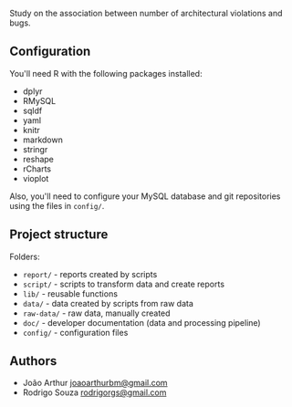 Study on the association between number of architectural violations and bugs.

## Configuration

You'll need R with the following packages installed:

* dplyr
* RMySQL
* sqldf
* yaml
* knitr
* markdown
* stringr
* reshape
* rCharts
* vioplot

Also, you'll need to configure your MySQL database and git repositories using the files in `config/`.

## Project structure

Folders:

* `report/` - reports created by scripts
* `script/` - scripts to transform data and create reports
* `lib/` - reusable functions
* `data/` - data created by scripts from raw data
* `raw-data/` - raw data, manually created
* `doc/` - developer documentation (data and processing pipeline)
* `config/` - configuration files

## Authors

* João Arthur <joaoarthurbm@gmail.com>
* Rodrigo Souza <rodrigorgs@gmail.com>
